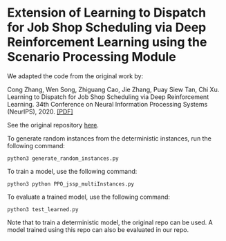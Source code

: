 # Extension of Learning to Dispatch for Job Shop Scheduling via Deep Reinforcement Learning using the Scenario Processing Module

We adapted the code from the original work by:

Cong Zhang, Wen Song, Zhiguang Cao, Jie Zhang, Puay Siew Tan, Chi Xu. Learning to Dispatch for Job Shop Scheduling via Deep Reinforcement Learning. 34th Conference on Neural Information Processing Systems (NeurIPS), 2020. [\[PDF\]](https://proceedings.neurips.cc/paper/2020/file/11958dfee29b6709f48a9ba0387a2431-Paper.pdf)

See the original repository [here](https://github.com/zcaicaros/L2D).


To generate random instances from the deterministic instances, run the following command:
```commandline
python3 generate_random_instances.py
```

To train a model, use the following command:
```commandline
python3 python PPO_jssp_multiInstances.py
```

To evaluate a trained model, use the following command:
```commandline
python3 test_learned.py
```

Note that to train a deterministic model, the original repo can be used. A model trained using this repo can also be evaluated in our repo.